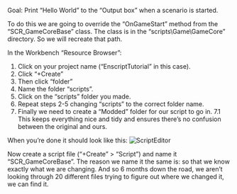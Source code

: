 Goal: Print “Hello World” to the “Output box” when a scenario is started.

To do this we are going to override the “OnGameStart” method from the “SCR_GameCoreBase” class.
The class is in the “scripts\Game\GameCore” directory. So we will recreate that path.

In the Workbench “Resource Browser”:
1. Click on your project name (“EnscriptTutorial” in this case).
2. Click “+Create”
3. Then click “folder”
4. Name the folder “scripts”.
5. Click on the “scripts” folder you made.
6. Repeat steps 2-5 changing “scripts” to the correct folder name.
7. Finally we need to create a “Modded” folder for our script to go in.
7.1 This keeps everything nice and tidy and ensures there’s no confusion between the original and ours.

When you’re done it should look like this:
![ScriptEditor](https://i.imgur.com/zp9Ir7G.png)

Now create a script file (“+Create” > “Script”) and name it “SCR_GameCoreBase”.
The reason we name it the same is: so that we know exactly what we are changing. And so  6 months down the road, we aren’t looking through 20 different files trying to figure out where we changed it, we can find it.
